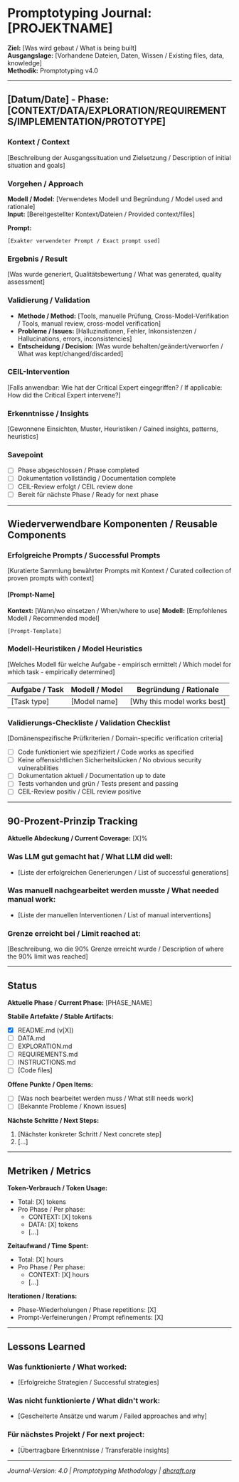 # Promptotyping Journal: [PROJEKTNAME]

**Ziel:** [Was wird gebaut / What is being built]  
**Ausgangslage:** [Vorhandene Dateien, Daten, Wissen / Existing files, data, knowledge]  
**Methodik:** Promptotyping v4.0

---

## [Datum/Date] - Phase: [CONTEXT/DATA/EXPLORATION/REQUIREMENTS/IMPLEMENTATION/PROTOTYPE]

### Kontext / Context
[Beschreibung der Ausgangssituation und Zielsetzung / Description of initial situation and goals]

### Vorgehen / Approach
**Modell / Model:** [Verwendetes Modell und Begründung / Model used and rationale]  
**Input:** [Bereitgestellter Kontext/Dateien / Provided context/files]

**Prompt:**
```
[Exakter verwendeter Prompt / Exact prompt used]
```

### Ergebnis / Result
[Was wurde generiert, Qualitätsbewertung / What was generated, quality assessment]

### Validierung / Validation
- **Methode / Method:** [Tools, manuelle Prüfung, Cross-Model-Verifikation / Tools, manual review, cross-model verification]
- **Probleme / Issues:** [Halluzinationen, Fehler, Inkonsistenzen / Hallucinations, errors, inconsistencies]
- **Entscheidung / Decision:** [Was wurde behalten/geändert/verworfen / What was kept/changed/discarded]

### CEIL-Intervention
[Falls anwendbar: Wie hat der Critical Expert eingegriffen? / If applicable: How did the Critical Expert intervene?]

### Erkenntnisse / Insights
[Gewonnene Einsichten, Muster, Heuristiken / Gained insights, patterns, heuristics]

### Savepoint
- [ ] Phase abgeschlossen / Phase completed
- [ ] Dokumentation vollständig / Documentation complete
- [ ] CEIL-Review erfolgt / CEIL review done
- [ ] Bereit für nächste Phase / Ready for next phase

---

## Wiederverwendbare Komponenten / Reusable Components

### Erfolgreiche Prompts / Successful Prompts
[Kuratierte Sammlung bewährter Prompts mit Kontext / Curated collection of proven prompts with context]

#### [Prompt-Name]
**Kontext:** [Wann/wo einsetzen / When/where to use]
**Modell:** [Empfohlenes Modell / Recommended model]
```
[Prompt-Template]
```

### Modell-Heuristiken / Model Heuristics
[Welches Modell für welche Aufgabe - empirisch ermittelt / Which model for which task - empirically determined]

| Aufgabe / Task | Modell / Model | Begründung / Rationale |
|----------------|----------------|------------------------|
| [Task type] | [Model name] | [Why this model works best] |

### Validierungs-Checkliste / Validation Checklist
[Domänenspezifische Prüfkriterien / Domain-specific verification criteria]

- [ ] Code funktioniert wie spezifiziert / Code works as specified
- [ ] Keine offensichtlichen Sicherheitslücken / No obvious security vulnerabilities
- [ ] Dokumentation aktuell / Documentation up to date
- [ ] Tests vorhanden und grün / Tests present and passing
- [ ] CEIL-Review positiv / CEIL review positive

---

## 90-Prozent-Prinzip Tracking

**Aktuelle Abdeckung / Current Coverage:** [X]%

### Was LLM gut gemacht hat / What LLM did well:
- [Liste der erfolgreichen Generierungen / List of successful generations]

### Was manuell nachgearbeitet werden musste / What needed manual work:
- [Liste der manuellen Interventionen / List of manual interventions]

### Grenze erreicht bei / Limit reached at:
[Beschreibung, wo die 90% Grenze erreicht wurde / Description of where the 90% limit was reached]

---

## Status

**Aktuelle Phase / Current Phase:** [PHASE_NAME]

**Stabile Artefakte / Stable Artifacts:**
- [x] README.md (v[X])
- [ ] DATA.md
- [ ] EXPLORATION.md
- [ ] REQUIREMENTS.md
- [ ] INSTRUCTIONS.md
- [ ] [Code files]

**Offene Punkte / Open Items:**
- [ ] [Was noch bearbeitet werden muss / What still needs work]
- [ ] [Bekannte Probleme / Known issues]

**Nächste Schritte / Next Steps:**
1. [Nächster konkreter Schritt / Next concrete step]
2. [...]

---

## Metriken / Metrics

**Token-Verbrauch / Token Usage:**
- Total: [X] tokens
- Pro Phase / Per phase: 
  - CONTEXT: [X] tokens
  - DATA: [X] tokens
  - [...]

**Zeitaufwand / Time Spent:**
- Total: [X] hours
- Pro Phase / Per phase:
  - CONTEXT: [X] hours
  - [...]

**Iterationen / Iterations:**
- Phase-Wiederholungen / Phase repetitions: [X]
- Prompt-Verfeinerungen / Prompt refinements: [X]

---

## Lessons Learned

### Was funktionierte / What worked:
- [Erfolgreiche Strategien / Successful strategies]

### Was nicht funktionierte / What didn't work:
- [Gescheiterte Ansätze und warum / Failed approaches and why]

### Für nächstes Projekt / For next project:
- [Übertragbare Erkenntnisse / Transferable insights]

---

*Journal-Version: 4.0 | Promptotyping Methodology | [dhcraft.org](https://dhcraft.org)*
